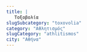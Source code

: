 ```yaml
---
title: |
   Τοξοβολία
slugSubcategory: "toxovolia"
category: "Αθλητισμός"
slugCategory: "athlitismos"
city: "Αθήνα"
---
```


